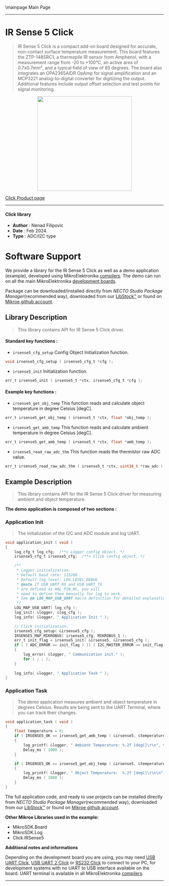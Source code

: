 \mainpage Main Page

---
# IR Sense 5 Click

> IR Sense 5 Click is a compact add-on board designed for accurate, non-contact surface temperature measurement. This board features the ZTP-148SRC1, a thermopile IR sensor from Amphenol, with a measurement range from -20 to +100°C, an active area of 0.7x0.7mm², and a typical field of view of 85 degrees. The board also integrates an OPA2365AIDR OpAmp for signal amplification and an MCP3221 analog-to-digital converter for digitizing the output. Additional features include output offset selection and test points for signal monitoring.

<p align="center">
  <img src="https://download.mikroe.com/images/click_for_ide/irsense5_click.png" height=300px>
</p>

[Click Product page](https://www.mikroe.com/ir-sense-5-click)

---


#### Click library

- **Author**        : Nenad Filipovic
- **Date**          : Feb 2024.
- **Type**          : ADC/I2C type


# Software Support

We provide a library for the IR Sense 5 Click
as well as a demo application (example), developed using MikroElektronika
[compilers](https://www.mikroe.com/necto-studio).
The demo can run on all the main MikroElektronika [development boards](https://www.mikroe.com/development-boards).

Package can be downloaded/installed directly from *NECTO Studio Package Manager*(recommended way), downloaded from our [LibStock&trade;](https://libstock.mikroe.com) or found on [Mikroe github account](https://github.com/MikroElektronika/mikrosdk_click_v2/tree/master/clicks).

## Library Description

> This library contains API for IR Sense 5 Click driver.

#### Standard key functions :

- `irsense5_cfg_setup` Config Object Initialization function.
```c
void irsense5_cfg_setup ( irsense5_cfg_t *cfg );
```

- `irsense5_init` Initialization function.
```c
err_t irsense5_init ( irsense5_t *ctx, irsense5_cfg_t *cfg );
```

#### Example key functions :

- `irsense5_get_obj_temp` This function reads and calculate object temperature in degree Celsius [degC].
```c
err_t irsense5_get_obj_temp ( irsense5_t *ctx, float *obj_temp );
```

- `irsense5_get_amb_temp` This function reads and calculate ambient temperature in degree Celsius [degC].
```c
err_t irsense5_get_amb_temp ( irsense5_t *ctx, float *amb_temp );
```

- `irsense5_read_raw_adc_thm` This function reads the thermistor raw ADC value.
```c
err_t irsense5_read_raw_adc_thm ( irsense5_t *ctx, uint16_t *raw_adc );
```

## Example Description

> This library contains API for the IR Sense 5 Click driver 
> for measuring ambient and object temperature.

**The demo application is composed of two sections :**

### Application Init

> The initialization of the I2C and ADC module and log UART.

```c
void application_init ( void )
{
    log_cfg_t log_cfg;  /**< Logger config object. */
    irsense5_cfg_t irsense5_cfg;  /**< Click config object. */

    /** 
     * Logger initialization.
     * Default baud rate: 115200
     * Default log level: LOG_LEVEL_DEBUG
     * @note If USB_UART_RX and USB_UART_TX 
     * are defined as HAL_PIN_NC, you will 
     * need to define them manually for log to work. 
     * See @b LOG_MAP_USB_UART macro definition for detailed explanation.
     */
    LOG_MAP_USB_UART( log_cfg );
    log_init( &logger, &log_cfg );
    log_info( &logger, " Application Init " );

    // Click initialization.
    irsense5_cfg_setup( &irsense5_cfg );
    IRSENSE5_MAP_MIKROBUS( irsense5_cfg, MIKROBUS_1 );
    err_t init_flag = irsense5_init( &irsense5, &irsense5_cfg );
    if ( ( ADC_ERROR == init_flag ) || ( I2C_MASTER_ERROR == init_flag ) )
    {
        log_error( &logger, " Communication init." );
        for ( ; ; );
    }
    
    log_info( &logger, " Application Task " );
}
```

### Application Task

> The demo application measures ambient and object temperature in degrees Celsius.
> Results are being sent to the UART Terminal, where you can track their changes.

```c
void application_task ( void ) 
{
    float temperature = 0;
    if ( IRSENSE5_OK == irsense5_get_amb_temp ( &irsense5, &temperature ) )
    {
        log_printf( &logger, " Ambient Temperature: %.2f [degC]\r\n", temperature );
        Delay_ms ( 1000 );
    }

    if ( IRSENSE5_OK == irsense5_get_obj_temp ( &irsense5, &temperature ) )
    {
        log_printf( &logger, " Object Temperature:  %.2f [degC]\r\n\n", temperature );
        Delay_ms ( 1000 );
    }
}
```

The full application code, and ready to use projects can be installed directly from *NECTO Studio Package Manager*(recommended way), downloaded from our [LibStock&trade;](https://libstock.mikroe.com) or found on [Mikroe github account](https://github.com/MikroElektronika/mikrosdk_click_v2/tree/master/clicks).

**Other Mikroe Libraries used in the example:**

- MikroSDK.Board
- MikroSDK.Log
- Click.IRSense5

**Additional notes and informations**

Depending on the development board you are using, you may need
[USB UART Click](https://www.mikroe.com/usb-uart-click),
[USB UART 2 Click](https://www.mikroe.com/usb-uart-2-click) or
[RS232 Click](https://www.mikroe.com/rs232-click) to connect to your PC, for
development systems with no UART to USB interface available on the board. UART
terminal is available in all MikroElektronika
[compilers](https://shop.mikroe.com/compilers).

---
